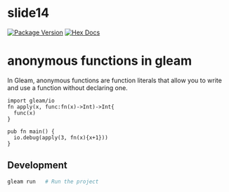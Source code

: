 # slide14

[![Package Version](https://img.shields.io/hexpm/v/slide14)](https://hex.pm/packages/slide14)
[![Hex Docs](https://img.shields.io/badge/hex-docs-ffaff3)](https://hexdocs.pm/slide14/)

# anonymous functions in gleam
In Gleam, anonymous functions are function literals that allow you to write and use a function without declaring one. 

```gleam
import gleam/io
fn apply(x, func:fn(x)->Int)->Int{
  func(x)
}

pub fn main() {
  io.debug(apply(3, fn(x){x+1}))
}
```

## Development

```sh
gleam run   # Run the project
```
